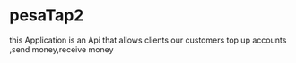 # pesaTap2
this Application is an Api that allows clients our customers top up accounts ,send money,receive money
